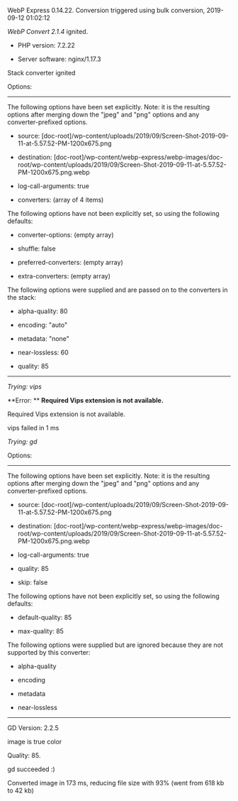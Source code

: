 WebP Express 0.14.22. Conversion triggered using bulk conversion, 2019-09-12 01:02:12

*WebP Convert 2.1.4*  ignited.
- PHP version: 7.2.22
- Server software: nginx/1.17.3

Stack converter ignited

Options:
------------
The following options have been set explicitly. Note: it is the resulting options after merging down the "jpeg" and "png" options and any converter-prefixed options.
- source: [doc-root]/wp-content/uploads/2019/09/Screen-Shot-2019-09-11-at-5.57.52-PM-1200x675.png
- destination: [doc-root]/wp-content/webp-express/webp-images/doc-root/wp-content/uploads/2019/09/Screen-Shot-2019-09-11-at-5.57.52-PM-1200x675.png.webp
- log-call-arguments: true
- converters: (array of 4 items)

The following options have not been explicitly set, so using the following defaults:
- converter-options: (empty array)
- shuffle: false
- preferred-converters: (empty array)
- extra-converters: (empty array)

The following options were supplied and are passed on to the converters in the stack:
- alpha-quality: 80
- encoding: "auto"
- metadata: "none"
- near-lossless: 60
- quality: 85
------------


*Trying: vips* 

**Error: ** **Required Vips extension is not available.** 
Required Vips extension is not available.
vips failed in 1 ms

*Trying: gd* 

Options:
------------
The following options have been set explicitly. Note: it is the resulting options after merging down the "jpeg" and "png" options and any converter-prefixed options.
- source: [doc-root]/wp-content/uploads/2019/09/Screen-Shot-2019-09-11-at-5.57.52-PM-1200x675.png
- destination: [doc-root]/wp-content/webp-express/webp-images/doc-root/wp-content/uploads/2019/09/Screen-Shot-2019-09-11-at-5.57.52-PM-1200x675.png.webp
- log-call-arguments: true
- quality: 85
- skip: false

The following options have not been explicitly set, so using the following defaults:
- default-quality: 85
- max-quality: 85

The following options were supplied but are ignored because they are not supported by this converter:
- alpha-quality
- encoding
- metadata
- near-lossless
------------

GD Version: 2.2.5
image is true color
Quality: 85. 
gd succeeded :)

Converted image in 173 ms, reducing file size with 93% (went from 618 kb to 42 kb)
